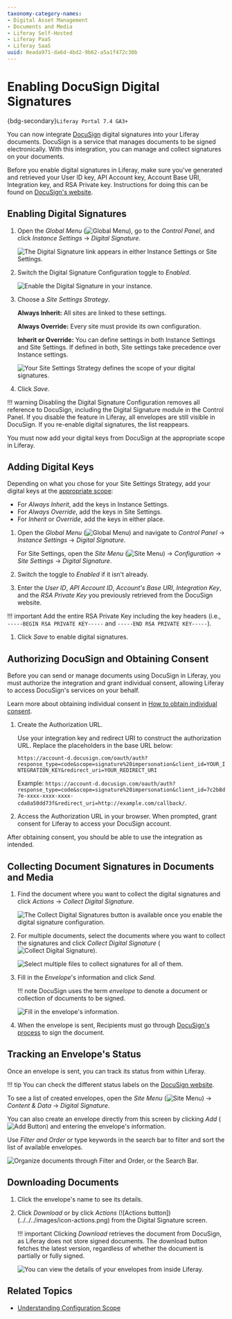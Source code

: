```yaml
---
taxonomy-category-names:
- Digital Asset Management
- Documents and Media
- Liferay Self-Hosted
- Liferay PaaS
- Liferay SaaS
uuid: 0eada971-da6d-4bd2-9b62-a5a1f472c30b
---
```


# Enabling DocuSign Digital Signatures

{bdg-secondary}`Liferay Portal 7.4 GA3+`

You can now integrate [DocuSign](https://www.docusign.com/) digital signatures into your Liferay documents. DocuSign is a service that manages documents to be signed electronically. With this integration, you can manage and collect signatures on your documents.

Before you enable digital signatures in Liferay, make sure you've generated and retrieved your User ID key, API Account key, Account Base URI, Integration key, and RSA Private key. Instructions for doing this can be found on [DocuSign's website](https://support.docusign.com/en/guides/ndse-admin-guide-api-and-keys).

## Enabling Digital Signatures

1. Open the *Global Menu* (![Global Menu](../../../images/icon-applications-menu.png)), go to the *Control Panel*, and click *Instance Settings* &rarr; *Digital Signature*.

   ![The Digital Signature link appears in either Instance Settings or Site Settings.](./enabling-docusign-digital-signatures/images/01.png)

1. Switch the Digital Signature Configuration toggle to *Enabled*.

   ![Enable the Digital Signature in your instance.](./enabling-docusign-digital-signatures/images/02.png)

1. Choose a *Site Settings Strategy*.

   **Always Inherit:** All sites are linked to these settings.

   **Always Override:** Every site must provide its own configuration.

   **Inherit or Override:** You can define settings in both Instance Settings and Site Settings. If defined in both, Site settings take precedence over Instance settings.

   ![Your Site Settings Strategy defines the scope of your digital signatures.](./enabling-docusign-digital-signatures/images/03.png)

1. Click *Save*.

!!! warning
    Disabling the Digital Signature Configuration removes all reference to DocuSign, including the Digital Signature module in the Control Panel. If you disable the feature in Liferay, all envelopes are still visible in DocuSign. If you re-enable digital signatures, the list reappears.

You must now add your digital keys from DocuSign at the appropriate scope in Liferay.

## Adding Digital Keys

Depending on what you chose for your Site Settings Strategy, add your digital keys at the [appropriate scope](../../../system-administration/configuring-liferay/understanding-configuration-scope.md):

- For *Always Inherit*, add the keys in Instance Settings.
- For *Always Override*, add the keys in Site Settings.
- For *Inherit* or *Override*, add the keys in either place.

1. Open the *Global Menu* (![Global Menu](../../../images/icon-applications-menu.png)) and navigate to *Control Panel* &rarr; *Instance Settings* &rarr; *Digital Signature*.

   For Site Settings, open the *Site Menu* (![Site Menu](../../../images/icon-product-menu.png)) &rarr; *Configuration* &rarr; *Site Settings* &rarr; *Digital Signature*.

1. Switch the toggle to *Enabled* if it isn't already.

1. Enter the *User ID*, *API Account ID*, *Account's Base URI*, *Integration Key*, and the *RSA Private Key* you previously retrieved from the DocuSign website.

!!! important
    Add the entire RSA Private Key including the key headers (i.e., `-----BEGIN RSA PRIVATE KEY-----` and `-----END RSA PRIVATE KEY-----`).

1. Click *Save* to enable digital signatures.

## Authorizing DocuSign and Obtaining Consent

Before you can send or manage documents using DocuSign in Liferay, you must authorize the integration and grant individual consent, allowing Liferay to access DocuSign's services on your behalf.

Learn more about obtaining individual consent in [How to obtain individual consent](https://developers.docusign.com/platform/auth/consent/obtaining-individual-consent/).

1. Create the Authorization URL.

   Use your integration key and redirect URI to construct the authorization URL. Replace the placeholders in the base URL below:

   `https://account-d.docusign.com/oauth/auth?response_type=code&scope=signature%20impersonation&client_id=YOUR_INTEGRATION_KEY&redirect_uri=YOUR_REDIRECT_URI`

   Example: `https://account-d.docusign.com/oauth/auth?response_type=code&scope=signature%20impersonation&client_id=7c2b8d7e-xxxx-xxxx-xxxx-cda8a50dd73f&redirect_uri=http://example.com/callback/`.

1. Access the Authorization URL in your browser. When prompted, grant consent for Liferay to access your DocuSign account.

After obtaining consent, you should be able to use the integration as intended.

## Collecting Document Signatures in Documents and Media

1. Find the document where you want to collect the digital signatures and click *Actions* &rarr; *Collect Digital Signature*.

   ![The Collect Digital Signatures button is available once you enable the digital signature configuration.](./enabling-docusign-digital-signatures/images/04.png)

1. For multiple documents, select the documents where you want to collect the signatures and click *Collect Digital Signature* (![Collect Digital Signature](../../../images/icon-digital-signature.png)).

   ![Select multiple files to collect signatures for all of them.](./enabling-docusign-digital-signatures/images/05.png)

1. Fill in the *Envelope*'s information and click *Send*.

   !!! note
       DocuSign uses the term *envelope* to denote a document or collection of documents to be signed.

   ![Fill in the envelope's information.](./enabling-docusign-digital-signatures/images/06.png)

1. When the envelope is sent, Recipients must go through [DocuSign's process](https://www.docusign.com/products/electronic-signature/how-docusign-works) to sign the document.

## Tracking an Envelope's Status

Once an envelope is sent, you can track its status from within Liferay.

!!! tip
    You can check the different status labels on the [DocuSign website](https://support.docusign.com/en/guides/ndse-user-guide-document-status).

To see a list of created envelopes, open the *Site Menu* (![Site Menu](../../../images/icon-menu.png)) &rarr; *Content & Data* &rarr; *Digital Signature*.

You can also create an envelope directly from this screen by clicking *Add* (![Add Button](../../../images/icon-add.png)) and entering the envelope's information.

Use *Filter and Order* or type keywords in the search bar to filter and sort the list of available envelopes.

![Organize documents through Filter and Order, or the Search Bar.](./enabling-docusign-digital-signatures/images/07.png)

## Downloading Documents

1. Click the envelope's name to see its details.

1. Click *Download* or by click *Actions* (![Actions button])(../../../images/icon-actions.png) from the Digital Signature screen.

   !!! important
       Clicking *Download* retrieves the document from DocuSign, as Liferay does not store signed documents. The download button fetches the latest version, regardless of whether the document is partially or fully signed.

   ![You can view the details of your envelopes from inside Liferay.](./enabling-docusign-digital-signatures/images/08.png)

## Related Topics

- [Understanding Configuration Scope](../../../system-administration/configuring-liferay/understanding-configuration-scope.md)
